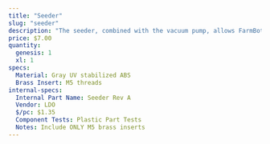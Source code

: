 ```yaml
---
title: "Seeder"
slug: "seeder"
description: "The seeder, combined with the vacuum pump, allows FarmBot to pick up seeds and deposit them precisely in the ground."
price: $7.00
quantity:
  genesis: 1
  xl: 1
specs:
  Material: Gray UV stabilized ABS
  Brass Insert: M5 threads
internal-specs:
  Internal Part Name: Seeder Rev A
  Vendor: LDO
  $/pc: $1.35
  Component Tests: Plastic Part Tests
  Notes: Include ONLY M5 brass inserts
---
```

